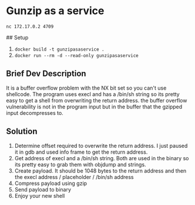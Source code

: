 # Gunzip as a service

```text
nc 172.17.0.2 4709
```
<link to the binaries>
## Setup

1. `docker build -t gunzipasaservice .`
2. `docker run --rm -d --read-only gunzipasaservice`

## Brief Dev Description

It is a buffer overflow problem with the NX bit set so you can't use shellcode.  The program uses execl and has a /bin/sh string so its pretty easy to get a shell from overwriting the return address.  the buffer overflow vulnerability is not in the program input but in the buffer that the gzipped input decompresses to.  

## Solution

1. Determine offset required to overwrite the return address.  I just paused it in gdb and used info frame to get the return address.  
2. Get address of execl and a /bin/sh string.  Both are used in the binary so its pretty easy to grab them with objdump and strings.  
3. Create payload.  It should be 1048 bytes to the return address and then the execl address / placeholder / /bin/sh address
4. Compress payload using gzip
5. Send payload to binary
6. Enjoy your new shell
